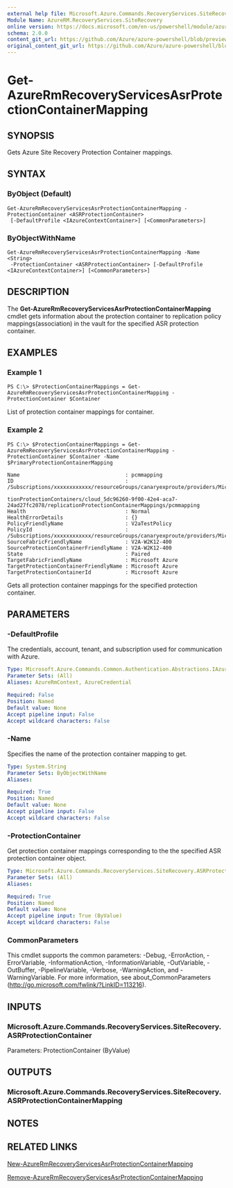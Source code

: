 ```yaml
---
external help file: Microsoft.Azure.Commands.RecoveryServices.SiteRecovery.dll-Help.xml
Module Name: AzureRM.RecoveryServices.SiteRecovery
online version: https://docs.microsoft.com/en-us/powershell/module/azurerm.recoveryservices.siterecovery/get-azurermrecoveryservicesasrprotectioncontainermapping
schema: 2.0.0
content_git_url: https://github.com/Azure/azure-powershell/blob/preview/src/ResourceManager/RecoveryServices.SiteRecovery/Commands.RecoveryServices.SiteRecovery/help/Get-AzureRmRecoveryServicesAsrProtectionContainerMapping.md
original_content_git_url: https://github.com/Azure/azure-powershell/blob/preview/src/ResourceManager/RecoveryServices.SiteRecovery/Commands.RecoveryServices.SiteRecovery/help/Get-AzureRmRecoveryServicesAsrProtectionContainerMapping.md
---
```


# Get-AzureRmRecoveryServicesAsrProtectionContainerMapping

## SYNOPSIS
Gets Azure Site Recovery Protection Container mappings.

## SYNTAX

### ByObject (Default)
```
Get-AzureRmRecoveryServicesAsrProtectionContainerMapping -ProtectionContainer <ASRProtectionContainer>
 [-DefaultProfile <IAzureContextContainer>] [<CommonParameters>]
```

### ByObjectWithName
```
Get-AzureRmRecoveryServicesAsrProtectionContainerMapping -Name <String>
 -ProtectionContainer <ASRProtectionContainer> [-DefaultProfile <IAzureContextContainer>] [<CommonParameters>]
```

## DESCRIPTION
The **Get-AzureRmRecoveryServicesAsrProtectionContainerMapping** cmdlet gets information about the protection container to replication policy mappings(association) in the vault for the specified ASR protection container.

## EXAMPLES

### Example 1
```
PS C:\> $ProtectionContainerMappings = Get-AzureRmRecoveryServicesAsrProtectionContainerMapping -ProtectionContainer $Container
```

List of protection container mappings for container.

### Example 2
```
PS C:\> $ProtectionContainerMappings = Get-AzureRmRecoveryServicesAsrProtectionContainerMapping -ProtectionContainer $Container -Name $PrimaryProtectionContainerMapping

Name                                  : pcmmapping
ID                                    : /Subscriptions/xxxxxxxxxxxx/resourceGroups/canaryexproute/providers/Microsoft.RecoveryServices/vaults/IbizaV2ATest/replicationFabrics/d011a5abf48190235963ee3a88ad188ee6bca8a4c6cd0c8d7ce5d439aa77ffd9/replica
                                        tionProtectionContainers/cloud_5dc96260-9f00-42e4-aca7-24ad27fc2078/replicationProtectionContainerMappings/pcmmapping
Health                                : Normal
HealthErrorDetails                    : {}
PolicyFriendlyName                    : V2aTestPolicy
PolicyId                              : /Subscriptions/xxxxxxxxxxxx/resourceGroups/canaryexproute/providers/Microsoft.RecoveryServices/vaults/IbizaV2ATest/replicationPolicies/V2aTestPolicy
SourceFabricFriendlyName              : V2A-W2K12-400
SourceProtectionContainerFriendlyName : V2A-W2K12-400
State                                 : Paired
TargetFabricFriendlyName              : Microsoft Azure
TargetProtectionContainerFriendlyName : Microsoft Azure
TargetProtectionContainerId           : Microsoft Azure
```

Gets all protection container mappings for the specified protection container.

## PARAMETERS

### -DefaultProfile
The credentials, account, tenant, and subscription used for communication with Azure.

```yaml
Type: Microsoft.Azure.Commands.Common.Authentication.Abstractions.IAzureContextContainer
Parameter Sets: (All)
Aliases: AzureRmContext, AzureCredential

Required: False
Position: Named
Default value: None
Accept pipeline input: False
Accept wildcard characters: False
```

### -Name
Specifies the name of the protection container mapping to get.

```yaml
Type: System.String
Parameter Sets: ByObjectWithName
Aliases:

Required: True
Position: Named
Default value: None
Accept pipeline input: False
Accept wildcard characters: False
```

### -ProtectionContainer
Get protection container mappings corresponding to the the specified ASR protection container object.

```yaml
Type: Microsoft.Azure.Commands.RecoveryServices.SiteRecovery.ASRProtectionContainer
Parameter Sets: (All)
Aliases:

Required: True
Position: Named
Default value: None
Accept pipeline input: True (ByValue)
Accept wildcard characters: False
```

### CommonParameters
This cmdlet supports the common parameters: -Debug, -ErrorAction, -ErrorVariable, -InformationAction, -InformationVariable, -OutVariable, -OutBuffer, -PipelineVariable, -Verbose, -WarningAction, and -WarningVariable. For more information, see about_CommonParameters (http://go.microsoft.com/fwlink/?LinkID=113216).

## INPUTS

### Microsoft.Azure.Commands.RecoveryServices.SiteRecovery.ASRProtectionContainer
Parameters: ProtectionContainer (ByValue)

## OUTPUTS

### Microsoft.Azure.Commands.RecoveryServices.SiteRecovery.ASRProtectionContainerMapping

## NOTES

## RELATED LINKS

[New-AzureRmRecoveryServicesAsrProtectionContainerMapping](./New-AzureRmRecoveryServicesAsrProtectionContainerMapping.md)

[Remove-AzureRmRecoveryServicesAsrProtectionContainerMapping](./Remove-AzureRmRecoveryServicesAsrProtectionContainerMapping.md)
